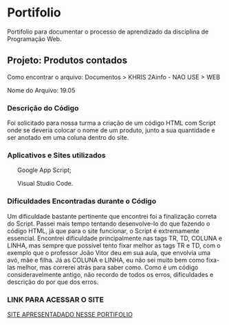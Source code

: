 # Portifolio
<p> Portifolio para documentar o processo de aprendizado da disciplina de Programação Web. </p>

<h2> Projeto: Produtos contados </h2>
<p> Como encontrar o arquivo: Documentos > KHRIS 2Ainfo - NAO USE > WEB </p>
<p> Nome do Arquivo: 19.05 </p>

<h3> Descrição do Código </h3>
<p> Foi solicitado para nossa turma a criação de um código HTML com Script onde se deveria colocar o nome de um produto, junto a sua quantidade e ser anotado em uma coluna dentro do site. </p>

<h3> Aplicativos e Sites utilizados </h3>
<ul> Google App Script; </ul>
<ul> Visual Studio Code. </ul>

<h3> Dificuldades Encontradas durante o Código </h3>
<p> Um dificuldade bastante pertinente que encontrei foi a finalização correta do Script. Passei mais tempo tentando desenvolve-lo do que fazendo o código HTML, já que para o site funcionar, o Script é extremamente essencial.
  Encontrei dificuldade principalmente nas tags TR, TD, COLUNA e LINHA, mas sempre que possivel tento fixar melhor as tags TR e TD, com o exemplo que o professor João Vitor deu em sua aula, que envolvia uma avó, mãe e filha. 
  Já as COLUNA e LINHA, eu não sei muito bem como fixa-las melhor, mas correrei atrás para saber como.
  Como é um código consideravelmente antigo, não recordo de todos os erros, dificuldades e descrição do por que dos erros. </p>
  
<h3> LINK PARA ACESSAR O SITE </h3>
<a href="https://script.google.com/macros/s/AKfycbxY9dv5ZSOTkM20LPeEt6t1dBah9GI3LP_WfaHeZ65kirhNml6grgT7GPzz5AnUdmxI/exec">SITE APRESENTADADO NESSE PORTIFOLIO</a>
